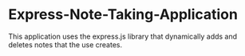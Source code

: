 # Express-Note-Taking-Application
This application uses the express.js library that dynamically adds and deletes notes that the use creates.
